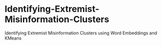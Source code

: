 # Identifying-Extremist-Misinformation-Clusters
Identifying Extremist Misinformation Clusters using Word Embeddings and KMeans
